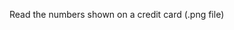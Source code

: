 Read the numbers shown on a credit card (.png file)

     
 
    
    
      
        
         
       
    
    
      
  
  
 
 
 
 

